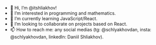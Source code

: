 - 👋 Hi, I’m @itshliakhov!
- 👀 I’m interested in programming and mathematics.
- 🌱 I’m currently learning JavaScript/React.
- 💞️ I’m looking to collaborate on projects based on React.
- 📫 How to reach me: any social medias (tg: @schlyakhovdan, insta: @schlyakhovdan, linkedIn: Daniil Shliakhov).

<!---
itshliakhov/itshliakhov is a ✨ special ✨ repository because its `README.md` (this file) appears on your GitHub profile.
You can click the Preview link to take a look at your changes.
--->

